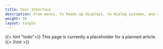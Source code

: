 ```yaml
---
title: User Interface
description: From menus, to heads-up displays, to dialog systems, and so on - your user interface is the contextual gateway to your player better understanding your game's state, world, and narrative.
weight: 30
layout: single
---
```


{{< hint "todo">}}
This page is currently a placeholder for a planned article.
{{< /hint >}}